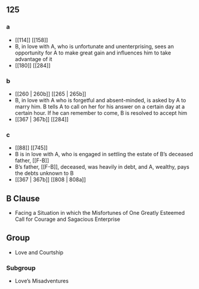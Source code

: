 ## 125
### a
- [[114]] [[158]] 
- B, in love with A, who is unfortunate and unenterprising, sees an opportunity for A to make great gain and influences him to take advantage of it
- [[180]] [[284]] 

### b
- [[260 | 260b]] [[265 | 265b]] 
- B, in love with A who is forgetful and absent-minded, is asked by A to marry him. B tells A to call on her for his answer on a certain day at a certain hour. If he can remember to come, B is resolved to accept him
- [[367 | 367b]] [[284]] 

### c
- [[88]] [[745]] 
- B is in love with A, who is engaged in settling the estate of B’s deceased father, [[F-B]]
- B’s father, [[F-B]], deceased, was heavily in debt, and A, wealthy, pays the debts unknown to B
- [[367 | 367b]] [[808 | 808a]] 

## B Clause
- Facing a Situation in which the Misfortunes of One Greatly Esteemed Call for Courage and Sagacious Enterprise

## Group
- Love and Courtship

### Subgroup
- Love’s Misadventures

